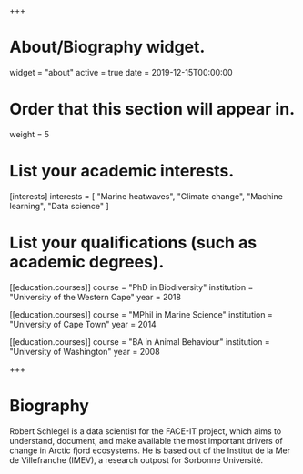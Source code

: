 +++
# About/Biography widget.
widget = "about"
active = true
date = 2019-12-15T00:00:00

# Order that this section will appear in.
weight = 5

# List your academic interests.
[interests]
  interests = [
    "Marine heatwaves",
    "Climate change",
    "Machine learning",
    "Data science"
  ]

# List your qualifications (such as academic degrees).
[[education.courses]]
  course = "PhD in Biodiversity"
  institution = "University of the Western Cape"
  year = 2018

[[education.courses]]
  course = "MPhil in Marine Science"
  institution = "University of Cape Town"
  year = 2014

[[education.courses]]
  course = "BA in Animal Behaviour"
  institution = "University of Washington"
  year = 2008
 
+++

# Biography

Robert Schlegel is a data scientist for the FACE-IT project, which aims to understand, document, and make available the most important drivers of change in Arctic fjord ecosystems. He is based out of the Institut de la Mer de Villefranche (IMEV), a research outpost for Sorbonne Université.
